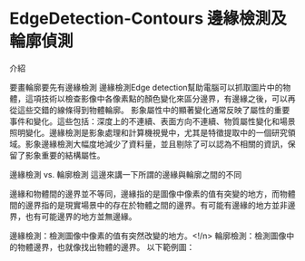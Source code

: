 # EdgeDetection-Contours 邊緣檢測及輪廓偵測

介紹

要畫輪廓要先有邊緣檢測
邊緣檢測Edge detection幫助電腦可以抓取圖片中的物體，這項技術以檢查影像中各像素點的顏色變化來區分邊界，有邊緣之後，可以再從這些交錯的線條得到物體輪廓。
影象屬性中的顯著變化通常反映了屬性的重要事件和變化。這些包括：深度上的不連續、表面方向不連續、物質屬性變化和場景照明變化。邊緣檢測是影象處理和計算機視覺中，尤其是特徵提取中的一個研究領域。影象邊緣檢測大幅度地減少了資料量，並且剔除了可以認為不相關的資訊，保留了影象重要的結構屬性。

邊緣檢測 vs. 輪廓檢測
這邊來講一下所謂的邊緣與輪廓之間的不同

邊緣和物體間的邊界並不等同，邊緣指的是圖像中像素的值有突變的地方，而物體間的邊界指的是現實場景中的存在於物體之間的邊界。有可能有邊緣的地方並非邊界，也有可能邊界的地方並無邊緣。

邊緣檢測：檢測圖像中像素的值有突然改變的地方。<!/n>
輪廓檢測：檢測圖像中的物體邊界，也就像找出物體的邊界。
以下範例圖：
